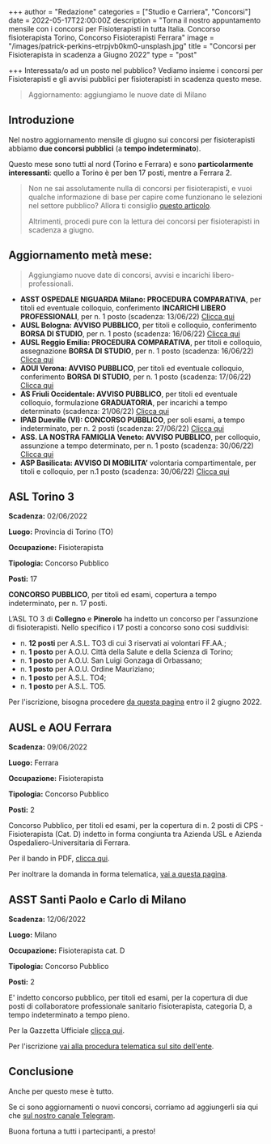 +++
author = "Redazione"
categories = ["Studio e Carriera", "Concorsi"]
date = 2022-05-17T22:00:00Z
description = "Torna il nostro appuntamento mensile con i concorsi per Fisioterapisti in tutta Italia. Concorso fisioterapista Torino, Concorso Fisioterapisti Ferrara"
image = "/images/patrick-perkins-etrpjvb0km0-unsplash.jpg"
title = "Concorsi per Fisioterapista in scadenza a Giugno 2022"
type = "post"

+++
Interessata/o ad un posto nel pubblico? Vediamo insieme i concorsi per Fisioterapisti  e gli avvisi pubblici per fisioterapisti in scadenza questo mese.

> Aggiornamento: aggiungiamo le nuove date di Milano

## Introduzione

Nel nostro aggiornamento mensile di giugno sui concorsi per fisioterapisti abbiamo **due concorsi pubblici** (a **tempo indeterminato**).

Questo mese sono tutti al nord (Torino e Ferrara) e sono **particolarmente interessanti**: quello a Torino è per ben 17 posti, mentre a Ferrara 2.

> Non ne sai assolutamente nulla di concorsi per fisioterapisti, e vuoi qualche informazione di base per capire come funzionano le selezioni nel settore pubblico? Allora ti consiglio [questo articolo](https://fisioterapisti.org/lavorare-nel-pubblico-come-fisioterapisti-concetti-di-base/ "Lavorare nel pubblico come fisioterapista").
>
> Altrimenti, procedi pure con la lettura dei concorsi per fisioterapisti in scadenza a giugno.

## Aggiornamento metà mese:

> Aggiungiamo nuove date di concorsi, avvisi e incarichi libero-professionali.

* **ASST OSPEDALE NIGUARDA Milano: PROCEDURA COMPARATIVA**, per titoli ed eventuale colloquio, conferimento **INCARICHI LIBERO** **PROFESSIONALI**, per n. 1 posto (scadenza: 13/06/22) [Clicca qui](https://www.ospedaleniguarda.it/professionisti-e-aziende/lavora-con-noi-concorsi/info/5351)
* **AUSL Bologna: AVVISO PUBBLICO**, per titoli e colloquio, conferimento **BORSA DI STUDIO**, per n. 1 posto (scadenza: 16/06/22) [Clicca qui](https://www.ausl.bologna.it/per-i-cittadini/bandi-di-concorso/current/auslbandoconcorso.2022-06-01.1142640694)
* **AUSL Reggio Emilia: PROCEDURA COMPARATIVA**, per titoli e colloquio, assegnazione **BORSA DI** **STUDIO**, per n. 1 posto (scadenza: 16/06/22) [Clicca qui](https://apps.ausl.re.it/BandiConcorsieIncarichi/#/bandi-di-gara/%7B%22parentUniqueId%22:%225960a071-f051-4a07-9fb5-9ebcae76a42f%22,%22childUniqueId%22:%22a6b591f2-e207-4f0e-9fe4-34bb46bc94d9%22%7D/82c22ad0-7da2-44a8-a106-2af5f2adbfc7)
* **AOUI Verona: AVVISO PUBBLICO**, per titoli ed eventuale colloquio, conferimento **BORSA DI STUDIO**, per n. 1 posto (scadenza: 17/06/22) [Clicca qui](https://www.aovr.veneto.it/lavoro/concorsi/bandi-avviso-borse-di-studio/attivi?p_p_id=2_WAR_contestsportlet&p_p_lifecycle=0&p_p_state=normal&p_p_mode=view&p_p_col_id=column-1&p_p_col_pos=2&p_p_col_count=3&_2_WAR_contestsportlet_contestId=6600&_2_WAR_contes)
* **AS Friuli Occidentale: AVVISO PUBBLICO**, per titoli ed eventuale colloquio, formulazione **GRADUATORIA**, per incarichi a tempo determinato (scadenza: 21/06/22) [Clicca qui](https://asfo.sanita.fvg.it/it/concorsi/2022/2022_06_06-01.html)
* **IPAB Dueville (VI): CONCORSO PUBBLICO**, per soli esami, a tempo indeterminato, per n. 2 posti (scadenza: 27/06/22) [Clicca qui](https://one33.robyone.net/CompetitionNotice.aspx?sid=53&cid=3345&id=561412)
* **ASS. LA NOSTRA FAMIGLIA Veneto: AVVISO PUBBLICO**, per colloquio, assunzione a tempo determinato, per n. 1 posto (scadenza: 30/06/22) [Clicca qui](https://bur.regione.veneto.it/BurvServices/pubblica/DettaglioConcorso.aspx?id=477735)
* **ASP Basilicata: AVVISO DI MOBILITA’** volontaria compartimentale, per titoli e colloquio, per n.1 posto (scadenza: 30/06/22) [Clicca qui](https://www.aspbasilicata.it/avvisi-e-concorsi/avviso-di-mobilita-volontaria-compartimentale-ex-art-30-comma-1-d-lgs-165-2001-e-ss-mm-ii-per-titoli-e-colloquio-per-la-copertura-a-tempo-indeterminato-di-n-1-uno-posto-di-collaboratore/)

## ASL Torino 3

**Scadenza:** 02/06/2022

**Luogo:** Provincia di Torino (TO)

**Occupazione:** Fisioterapista

**Tipologia:** Concorso Pubblico

**Posti:** 17

**CONCORSO PUBBLICO**, per titoli ed esami, copertura a tempo indeterminato, per n. 17 posti.

L’ASL TO 3 di **Collegno** e **Pinerolo** ha indetto un concorso per l'assunzione di fisioterapisti. Nello specifico i 17 posti a concorso sono cosi suddivisi:

* n. **12 posti** per A.S.L. TO3 di cui 3 riservati ai volontari FF.AA.;
* n. **1 posto** per A.O.U. Città della Salute e della Scienza di Torino;
* n. **1 posto** per A.O.U. San Luigi Gonzaga di Orbassano;
* n. **1 posto** per A.O.U. Ordine Mauriziano;
* n. **1 posto** per A.S.L. TO4;
* n. **1 posto** per A.S.L. TO5.

Per l'iscrizione, bisogna procedere [da questa pagina](https://aslto3.iscrizioneconcorsi.it/ "IScrizione concorso Torino") entro il 2 giugno 2022.

## AUSL e AOU Ferrara

**Scadenza:** 09/06/2022

**Luogo:** Ferrara

**Occupazione:** Fisioterapista

**Tipologia:** Concorso Pubblico

**Posti:** 2

Concorso Pubblico, per titoli ed esami, per la copertura di n. 2 posti di CPS - Fisioterapista (Cat. D) indetto in forma congiunta tra Azienda USL e Azienda Ospedaliero-Universitaria di Ferrara.

Per il bando in PDF, [clicca qui](https://old.ausl.fe.it/azienda/dipartimenti/dipartimento-gestione-risorse-umane/concorsi-e-avvisi-folder/concorsi-pubblici-1/resolveuid/7dadac33cc0645d3ad3c1a3e81a0a917/at_download/file "Bando concorso Ferrara").

Per inoltrare la domanda in forma telematica, [vai a questa pagina](https://ferrara-fisioterapista.ilmiotest.it/ "Domanda telematica concorso Ferrara").

## ASST Santi Paolo e Carlo di Milano

**Scadenza:** 12/06/2022

**Luogo:** Milano

**Occupazione:** Fisioterapista cat. D

**Tipologia:** Concorso Pubblico

**Posti:** 2

E' indetto concorso pubblico, per titoli ed esami, per la copertura di due posti di  collaboratore professionale sanitario fisioterapista, categoria D, a tempo indeterminato a tempo pieno.

Per la Gazzetta Ufficiale [clicca qui](https://www.gazzettaufficiale.it/atto/concorsi/caricaDettaglioAtto/originario?atto.dataPubblicazioneGazzetta=2022-05-13&atto.codiceRedazionale=22E05930 "AZIENDA SOCIO-SANITARIA TERRITORIALE SANTI PAOLO E CARLO DI MILANO").

Per l'iscrizione [vai alla procedura telematica sul sito dell'ente](https://asst-santipaolocarlo.iscrizioneconcorsi.it/ "Iscrizioni Online").

## Conclusione

Anche per questo mese è tutto.

Se ci sono aggiornamenti o nuovi concorsi, corriamo ad aggiungerli sia qui che [sul nostro canale Telegram](https://t.me/fisioterapisti_official "Fisioterapisti | Telegram").

Buona fortuna a tutti i partecipanti, a presto!